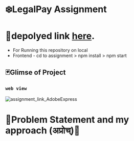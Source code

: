 

# ❄️LegalPay Assignment

# 📌depolyed link  [here](https://assignment-murex.vercel.app/).


- For Running this repository on local 
- Frontend - cd to assignment > npm install > npm start


## 🃏Glimse of Project

### `web view `  
![assignment_link_AdobeExpress](https://user-images.githubusercontent.com/65603830/215284709-20a4ea3f-c6bc-439e-8b97-9e21ebe8e438.gif)


# 🐸Problem Statement and my approach (अप्रोच्‌)🐸


